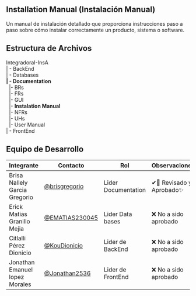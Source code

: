 ## **Installation Manual (Instalación Manual)**

Un manual de instalación detallado que proporciona instrucciones paso a paso sobre cómo instalar correctamente un producto, sistema o software. 

## Estructura de Archivos

IntegradoraI-InsA<br>
| - BackEnd<br>
| - Databases<br>
**| - Documentation**<br>
&nbsp;&nbsp;|- BRs<br>
&nbsp;&nbsp;|- FRs<br>
&nbsp;&nbsp;|- GUI<br>
&nbsp;&nbsp;|- **Instalation Manual**<br>
&nbsp;&nbsp;|- NFRs<br>
&nbsp;&nbsp;|- UHs<br>
&nbsp;&nbsp;|- User Manual<br>
| - FrontEnd

## Equipo de Desarrollo
|Integrante|Contacto|Rol|Observaciones|
|----------|-------|---|-------------|
| Brisa Nallely Garcia Gregorio|[@brisgregorio](https://github.com/Brisgregorio)|Lider Documentation|✔👀 Revisado y Aprobado✨
| Erick Matias Granillo Mejia|[@EMATIAS230045](https://github.com/EMATIAS230045)|Lider Data bases|❌ No a sido aprobado
| Citlalli Pérez Dionicio|[@KouDionicio ](https://github.com/KouDionicio)|Lider de BackEnd|❌ No a sido aprobado
| Jonathan Emanuel lopez Morales|[@Jonathan2536](https://github.com/Jonathan2536)|Lider de FrontEnd|❌ No a sido aprobado
